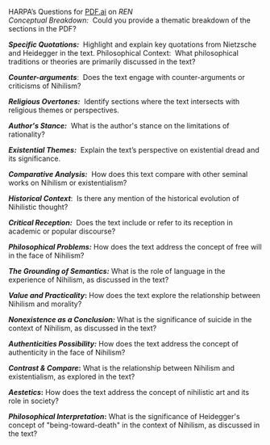 HARPA’s Questions for [PDF.ai](https://PDF.ai "https://PDF.ai") on _REN_  
_Conceptual Breakdown:_  Could you provide a thematic breakdown of the sections in the PDF?

**_Specific Quotations:_**  Highlight and explain key quotations from Nietzsche and Heidegger in the text. Philosophical Context:  What philosophical traditions or theories are primarily discussed in the text?

**_Counter-arguments_**:  Does the text engage with counter-arguments or criticisms of Nihilism?

**_Religious Overtones:_**  Identify sections where the text intersects with religious themes or perspectives.

**_Author's Stance:_**  What is the author's stance on the limitations of rationality?

**_Existential Themes:_**  Explain the text’s perspective on existential dread and its significance.

**_Comparative Analysis:_**  How does this text compare with other seminal works on Nihilism or existentialism?

**_Historical Context_**:  Is there any mention of the historical evolution of Nihilistic thought?

**_Critical Reception:_**  Does the text include or refer to its reception in academic or popular discourse?

**_Philosophical Problems:_** How does the text address the concept of free will in the face of Nihilism?

**_The Grounding of Semantics:_** What is the role of language in the experience of Nihilism, as discussed in the text?

**_Value and Practicality_:** How does the text explore the relationship between Nihilism and morality?

**_Nonexistence as a Conclusion:_** What is the significance of suicide in the context of Nihilism, as discussed in the text?

**_Authenticities Possibility:_** How does the text address the concept of authenticity in the face of Nihilism?

**_Contrast & Compare_:** What is the relationship between Nihilism and existentialism, as explored in the text?

**_Aestetics_:** How does the text address the concept of nihilistic art and its role in society?

**_Philosophical Interpretation_:** What is the significance of Heidegger's concept of "being-toward-death" in the context of Nihilism, as discussed in the text?